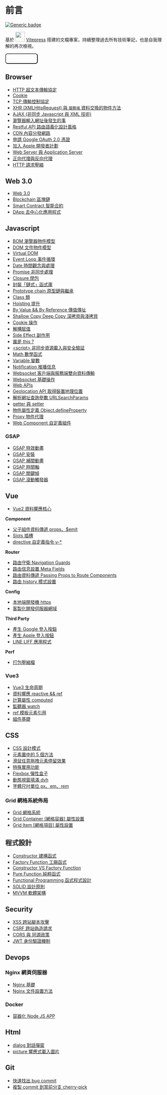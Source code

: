 # 前言

[![Generic badge](https://img.shields.io/badge/since-2021/11/08-blue.svg)](https://shields.io/)

基於 <img style="display: inline-block" width="30" src="https://camo.githubusercontent.com/61e102d7c605ff91efedb9d7e47c1c4a07cef59d3e1da202fd74f4772122ca4e/68747470733a2f2f766974656a732e6465762f6c6f676f2e737667"> [Vitepress](https://vitepress.vuejs.org/) 搭建的文檔專案，持續整理過去所有技術筆記，也是自我理解的再次檢視。

<button 
onclick="location.href='mailto:74ding@gmail.com'"
style="background: var(--vp-c-brand-dark); color: white; padding: .3rem 1rem; border-radius: 8px;">
📨 錯誤回報
</button>

## Browser

- [HTTP 超文本傳輸協定](/Browser/http)
- [Cookie](/Browser/cookie)
- [TCP 傳輸控制協定](/Browser/tcp)
- [XHR (XMLHttpRequest) 與 `服務端` 資料交換的物件方法](/Browser/xhr)
- [AJAX (非同步 Javascript 與 XML 技術)](/Browser/ajax)
- [瀏覽器輸入網址後發生的事](/Browser/enter-url-in-browser)
- [Restful API 路由語義化設計風格](/Browser/restful-api)
- [CDN 內容分發網路](/Browser/cdn)
- [申請 Google OAuth 2.0 憑證](/Browser/google-oauth-client-id)
- [加入 Apple 開發者計劃](/Browser/register-apple-dev)
- [Web Server 與 Application Server](/Browser/web-application-server)
- [正向代理與反向代理](/Browser/proxy)
- [HTTP 請求壓縮](/Browser/http-compression)

## Web 3.0

- [Web 3.0](/Web3/web3)
- [Blockchain 區塊鏈](/Web3/blockchain)
- [Smart Contract 智能合約](/Web3/smart-contract)
- [DApp 去中心化應用程式](/Web3/dapp)

## Javascript

- [BOM 瀏覽器物件模型](/Javascript/bom)
- [DOM 文件物件模型](/Javascript/dom)
- [Virtual DOM](/Javascript/virtual-dom)
- [Event Loop 事件循環](/Javascript/eventLoop)
- [Date 時間觀念與處理](/Javascript/date)
- [Promise 非同步處理](/Javascript/promise)
- [Closure 閉包](/Javascript/closure)
- [封裝「鏈式」函式庫](/Javascript/chain)
- [Prototype chain 原型鏈與繼承](/Javascript/prototype)
- [Class 類](/Javascript/class.md)
- [Hoisting 提升](/Javascript/hoisting)
- [By Value && By Reference 傳值傳址](/Javascript/by-value-by-reference)
- [Shallow Copy Deep Copy 深拷貝與淺拷貝](/Javascript/shallow-deep-copy)
- [Cookie 操作](/Javascript/cookie)
- [解構賦值](/Javascript/destructuring-assignment)
- [Side Effect 副作用](/Javascript/side-effects)
- [誰是 this ?](/Javascript/this)
- [\<script> 非同步資源載入與安全驗証](/Javascript/script-attribute)
- [Math 數學函式](/Javascript/math)
- [Variable 變數](/Javascript/variable)
- [Notification 推播信息](/Javascript/notification)
- [Websocket 客戶端與服務端雙向資料傳輸](/Javascript/websocket)
- [Websocket 基礎操作](/Javascript/websocket-demo)
- [Web APIs](/Javascript/web-apis)
- [Geolocation API 取得裝置地理位置](/Javascript/geolocation)
- [解析網址查詢參數 URLSearchParams](/Javascript/parseUrlQuery)
- [getter 與 setter](/Javascript/getter-setter)
- [物件屬性定義 Object.defineProperty](/Javascript/object-defineProperty)
- [Proxy 物件代理](/Javascript/proxy)
- [Web Component 自定義組件](/Javascript/web-component)

### GSAP

- [GSAP 特效動畫](/Javascript/gsap)
- [GSAP 安裝](/Javascript/gsap-install)
- [GSAP 補間動畫](/Javascript/gsap-tween)
- [GSAP 時間軸](/Javascript/gsap-timeline)
- [GSAP 關鍵幀](/Javascript/gsap-keyframes)
- [GSAP 滾動觸發器](/Javascript/gsap-scroll-trigger)

## Vue

- [Vue2 資料響應核心](/Vue/vue2-bind-data)

**Component**

- [父子組件資料傳遞 props、$emit](/Vue/props-emit)
- [Slots 插槽](/Vue/slots)
- [directive 自定義指令 v-\*](/Vue/directive)

**Router**

- [路由守衛 Navigation Guards](/Vue/navigation-guards)
- [路由信息設置 Meta Fields](/Vue/router-meta)
- [路由資料傳遞 Passing Props to Route Components](/Vue/router-props)
- [路由 history 模式設置](/Vue/router-history-mode)

**Config**

- [本地端開發機 https](/Vue/dev-server-ssl)
- [客製化開發伺服器網域](/Vue/dev-server-custom-domain)

**Third Party**

- [產生 Google 登入按鈕](/Vue/google-signin-button)
- [產生 Apple 登入按鈕](/Vue/apple-signin-button)
- [LINE LIFF 應用程式](/Vue/liff)

**Perf**

- [打包壓縮檔](/Vue/vue-build-compression)

### Vue3

- [Vue3 生命周期](/Vue/vue3-lifecycle)
- [資料響應 reactive && ref](/Vue/reactive-ref)
- [計算屬性 computed](/Vue/computed)
- [監聽器 watch](/Vue/watch)
- [ref 模板元素引用](/Vue/template-ref)
- [組件基礎](/Vue/vue3-component)

## CSS

- [CSS 設計模式](/css/css-type)
- [元素置中的 5 個方法](/css/center)
- [滑鼠任意拖拽元素停留效果](/css/mouse-follow-drag)
- [特殊實用功能](/css/special-api)
- [Flexbox 彈性盒子](/css/flex)
- [動態視窗填滿 dvh](/css/mobile-viewport)
- [字體尺吋單位 px、em、rem](/css/px-em-rem)

### Grid 網格系統佈局

- [Grid 網格系統](/css/grid)
- [Grid Container [網格容器] 屬性設置](/css/grid-container)
- [Grid Item [網格項目] 屬性設置](/css/grid-item)

## 程式設計

- [Constructor 建構函式](/Javascript/constructor)
- [Factory Function 工廠函式](/Javascript/factoryFunction)
- [Constructor VS Factory Function](/Javascript/constructorVSfactory)
- [Pure Function 純粹函式](/Javascript/pure-function)
- [Functional Programming 函式程式設計](/Javascript/functional-programming)
- [SOLID 設計原則](/Javascript/solid)
- [MVVM 軟體架構](/Javascript/mvvm)

## Security

- [XSS 跨站腳本攻擊](/security/xss)
- [CSRF 跨站偽造請求](/security/csrf)
- [CORS 與 同源政策](/security/cors)
- [JWT 身份驗證機制](/security/jwt)

## Devops

### Nginx 網頁伺服器

- [Nginx 基礎](/Browser/nginx)
- [Nginx 文件設置方法](/Browser/nginx-operate)

### Docker

- [容器化 Node JS APP](/Browser/docker-node)

<!-- ## Vue

## CSS -->

## Html

- [dialog 對話彈窗](/Html/dialog)
- [picture 響應式載入圖片](/Html/picture)

## Git

- [快速找出 bug commit](/git/git-bisect)
- [複製 commit 到當前分支 cherry-pick](/git/cherry-pick)
